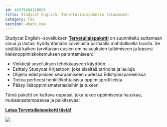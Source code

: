 ```yaml
---
id: 40379484128665
title: Studycat English: Tervetuliaispaketin lataaminen
category: faq
section: whats_new
---
```

Studycat English -sovelluksen **[Tervetuliaispaketti](https://res.cloudinary.com/dam8jh3m8/image/upload/v1731059311/docs/studycat-English-welcome-pack-en.pdf)** on suunniteltu auttamaan sinua ja lastasi hyödyntämään sovellusta parhaalla mahdollisella tavalla. Se sisältää kaiken tarvittavan uusien ominaisuuksien tutkimiseen ja lapsesi kielenoppimiskokemuksen parantamiseen:

- Vinkkejä sovelluksen tehokkaaseen käyttöön
- Esittely Studycat Kirjastoon, joka sisältää tarinoita ja lauluja
- Ohjeita edistymisen seuraamiseen uudessa Edistymispaneelissa  
- Tietoa perheesi henkilökohtaisista oppimisprofiileista
- Pääsy lisäoppimismateriaaleihin ja tukeen

Tämä paketti on kattava oppaasi, joka tekee oppimisesta hauskaa, mukaansatempaavaa ja palkitsevaa!

**[Lataa Tervetuliaispaketti tästä!](https://res.cloudinary.com/dam8jh3m8/image/upload/v1731059311/docs/studycat-English-welcome-pack-en.pdf)**

![](https://help.studycat.com/hc/article_attachments/40379484098969)